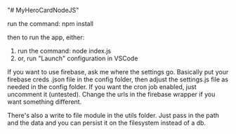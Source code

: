 "# MyHeroCardNodeJS" 

run the command: npm install

then to run the app, either:
1. run the command: node index.js 
2. or, run "Launch" configuration in VSCode

If you want to use firebase, ask me where the settings go. Basically put your firebase creds .json file in the config folder, 
then adjust the settings.js file as needed in the config folder. If you want the cron job enabled, just uncomment it (untested).
Change the urls in the firebase wrapper if you want something different.

There's also a write to file module in the utils folder. Just pass in the path and the data and you can persist it on the filesystem instead of a db.